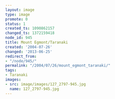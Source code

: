```yaml
---
layout: image
type: image
promote: 0
status: 1
created_ts: 1090862157
changed_ts: 1372159418
node_id: 945
title: Mount Egmont/Taranaki
created: '2004-07-26'
changed: '2013-06-25'
redirect_from:
- "/node/945/"
permalink: "/2004/07/26/mount_egmont_taranaki/"
tags:
- Taranaki
images:
- src: image/images/127_2797-945.jpg
  name: 127_2797-945.jpg
---
```


